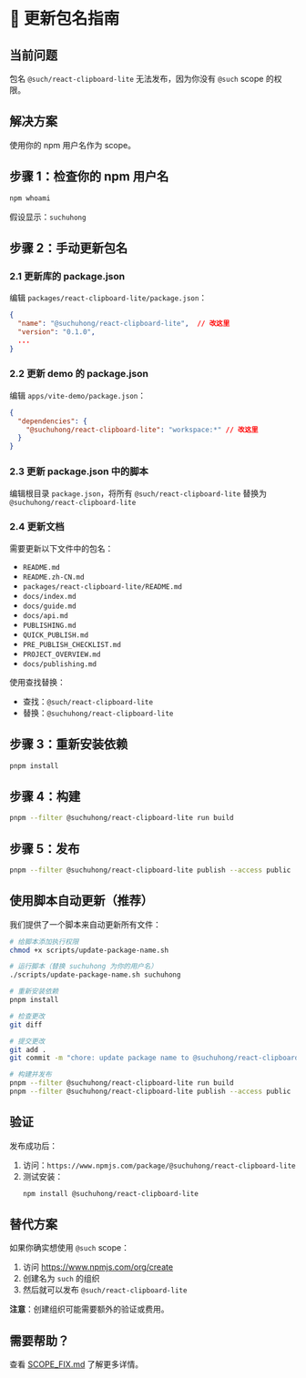 # 🔄 更新包名指南

## 当前问题

包名 `@such/react-clipboard-lite` 无法发布，因为你没有 `@such` scope 的权限。

## 解决方案

使用你的 npm 用户名作为 scope。

## 步骤 1：检查你的 npm 用户名

```bash
npm whoami
```

假设显示：`suchuhong`

## 步骤 2：手动更新包名

### 2.1 更新库的 package.json

编辑 `packages/react-clipboard-lite/package.json`：

```json
{
  "name": "@suchuhong/react-clipboard-lite",  // 改这里
  "version": "0.1.0",
  ...
}
```

### 2.2 更新 demo 的 package.json

编辑 `apps/vite-demo/package.json`：

```json
{
  "dependencies": {
    "@suchuhong/react-clipboard-lite": "workspace:*" // 改这里
  }
}
```

### 2.3 更新 package.json 中的脚本

编辑根目录 `package.json`，将所有 `@such/react-clipboard-lite` 替换为 `@suchuhong/react-clipboard-lite`

### 2.4 更新文档

需要更新以下文件中的包名：

- `README.md`
- `README.zh-CN.md`
- `packages/react-clipboard-lite/README.md`
- `docs/index.md`
- `docs/guide.md`
- `docs/api.md`
- `PUBLISHING.md`
- `QUICK_PUBLISH.md`
- `PRE_PUBLISH_CHECKLIST.md`
- `PROJECT_OVERVIEW.md`
- `docs/publishing.md`

使用查找替换：

- 查找：`@such/react-clipboard-lite`
- 替换：`@suchuhong/react-clipboard-lite`

## 步骤 3：重新安装依赖

```bash
pnpm install
```

## 步骤 4：构建

```bash
pnpm --filter @suchuhong/react-clipboard-lite run build
```

## 步骤 5：发布

```bash
pnpm --filter @suchuhong/react-clipboard-lite publish --access public
```

## 使用脚本自动更新（推荐）

我们提供了一个脚本来自动更新所有文件：

```bash
# 给脚本添加执行权限
chmod +x scripts/update-package-name.sh

# 运行脚本（替换 suchuhong 为你的用户名）
./scripts/update-package-name.sh suchuhong

# 重新安装依赖
pnpm install

# 检查更改
git diff

# 提交更改
git add .
git commit -m "chore: update package name to @suchuhong/react-clipboard-lite"

# 构建并发布
pnpm --filter @suchuhong/react-clipboard-lite run build
pnpm --filter @suchuhong/react-clipboard-lite publish --access public
```

## 验证

发布成功后：

1. 访问：`https://www.npmjs.com/package/@suchuhong/react-clipboard-lite`
2. 测试安装：
   ```bash
   npm install @suchuhong/react-clipboard-lite
   ```

## 替代方案

如果你确实想使用 `@such` scope：

1. 访问 https://www.npmjs.com/org/create
2. 创建名为 `such` 的组织
3. 然后就可以发布 `@such/react-clipboard-lite`

**注意**：创建组织可能需要额外的验证或费用。

## 需要帮助？

查看 [SCOPE_FIX.md](./SCOPE_FIX.md) 了解更多详情。
